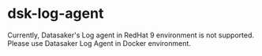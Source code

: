 # dsk-log-agent

Currently, Datasaker's Log agent in RedHat 9 environment is not supported. Please use Datasaker Log Agent in Docker environment.